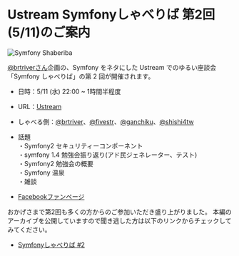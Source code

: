 Ustream Symfonyしゃべりば 第2回 (5/11)のご案内
==============================================

![Symfony Shaberiba](http://cdn-ak.f.st-hatena.com/images/fotolife/b/brtRiver/20110425/20110425015404.png "Symfonyしゃべりば")

[@brtriverさん](http://twitter.com/brtriver)企画の、Symfony をネタにした Ustream でのゆるい座談会「Symfony しゃべりば」の第 2 回が開催されます。

- 日時：5/11 (水)  22:00 ~ 1時間半程度
- URL：[Ustream](http://www.ustream.tv/channel/sfbeer)
- しゃべる側：[@brtriver](http://twitter.com/brtriver)、[@fivestr](http://twitter.com/fivestr)、[@ganchiku](http://twitter.com/ganchiku)、[@shishi4tw](http://twitter.com/shishi4tw)
- 話題<br />
  ・Symfony2 セキュリティーコンポーネント<br />
  ・symfony 1.4 勉強会振り返り(アド民ジェネレーター、テスト)<br />
  ・Symfony2 勉強会の概要<br />
  ・Symfony 温泉<br />
  ・雑談<br />
  
- [Facebookファンページ](http://www.facebook.com/pages/Symfony%E3%81%97%E3%82%83%E3%81%B9%E3%82%8A%E3%81%B0/183899751657633)

おかげさまで第2回も多くの方からのご参加いただき盛り上がりました。
本編のアーカイブを公開していますので聞き逃した方は以下のリンクからチェックしてみてください。

- [Symfonyしゃべりば #2](http://www.ustream.tv/recorded/14669796)

